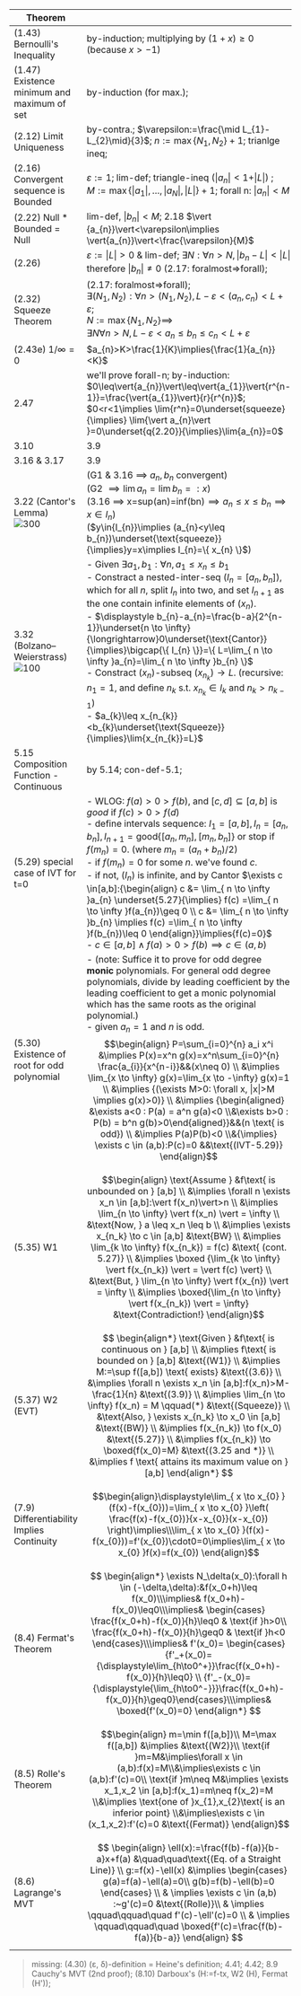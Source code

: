 
| Theorem                                      |                                                                                                                                                                                                                                                                                                                                                                                                                                                                                                                                                                                                                                                                                                                                                                                       |
| -------------------------------------------- | ------------------------------------------------------------------------------------------------------------------------------------------------------------------------------------------------------------------------------------------------------------------------------------------------------------------------------------------------------------------------------------------------------------------------------------------------------------------------------------------------------------------------------------------------------------------------------------------------------------------------------------------------------------------------------------------------------------------------------------------------------------------------------------- |
| (1.43) Bernoulli's Inequality                | by-induction; multiplying by $(1+x)\geq 0$ (because $x>-1$)                                                                                                                                                                                                                                                                                                                                                                                                                                                                                                                                                                                                                                                                                                                           |
| (1.47) Existence minimum and maximum of set  | by-induction (for max.);                                                                                                                                                                                                                                                                                                                                                                                                                                                                                                                                                                                                                                                                                                                                                              |
| (2.12) Limit Uniqueness                      | by-contra.; $\varepsilon:=\frac{\mid L_{1}-L_{2}\mid}{3}$; $n:=\max\{ N_{1},N_{2} \}+1$; trianlge ineq;                                                                                                                                                                                                                                                                                                                                                                                                                                                                                                                                                                                                                                                                               |
| (2.16) Convergent sequence is Bounded        | $\varepsilon:=1$; lim-def; triangle-ineq ($\vert{a_{n}}\vert<1+\vert{L}\vert$) ; $M:=\max\{ \vert a_{1}\vert , \dots, \vert a_{N}\vert , \vert L\vert  \}+1$; forall n: $\vert{a_{n}}\vert<M$                                                                                                                                                                                                                                                                                                                                                                                                                                                                                                                                                                                         |
| (2.22) Null * Bounded = Null                 | lim-def, $\vert{b_{n}}\vert<M$; 2.18 $\vert {a_{n}}\vert<\varepsilon\implies \vert{a_{n}}\vert<\frac{\varepsilon}{M}$                                                                                                                                                                                                                                                                                                                                                                                                                                                                                                                                                                                                                                                                 |
| (2.26)                                       | $\varepsilon:= \vert L\vert>0$ & lim-def; $\exists N:\forall n>N,\vert{b_{n}-L}\vert<\vert{L}\vert$ therefore $\vert{b_{n}}\vert\neq 0$ (2.17: foralmost=>forall);                                                                                                                                                                                                                                                                                                                                                                                                                                                                                                                                                                                                                    |
| (2.32) Squeeze Theorem                       | (2.17: foralmost=>forall); <br>$\exists(N_{1},N_{2}):\forall n>(N_{1},N_{2}),L-\varepsilon<(a_{n},c_{n})<L+\varepsilon$;<br>$N:=\max\{ N_{1},N_{2} \}\implies$<br>$\exists N\forall n>N,L-\varepsilon<a_{n}\leq b_{n}\leq c_{n}<L+\varepsilon$                                                                                                                                                                                                                                                                                                                                                                                                                                                                                                                                        |
| (2.43e) $1/\infty=0$                         | $a_{n}>K>\frac{1}{K}\implies{\frac{1}{a_{n}}<K}$                                                                                                                                                                                                                                                                                                                                                                                                                                                                                                                                                                                                                                                                                                                                      |
| 2.47                                         | we'll prove forall-n; by-induction: $0\leq\vert{a_{n}}\vert\leq\vert{a_{1}}\vert{r^{n-1}}=\frac{\vert{a_{1}}\vert}{r}{r^{n}}$; <br>$0<r<1\implies \lim{r^n}=0\underset{squeeze}{\implies} \lim{\vert a_{n}\vert }=0\underset{q{2.20}}{\implies}\lim{a_{n}}=0$                                                                                                                                                                                                                                                                                                                                                                                                                                                                                                                         |
| 3.10                                         | 3.9                                                                                                                                                                                                                                                                                                                                                                                                                                                                                                                                                                                                                                                                                                                                                                                   |
| 3.16 & 3.17                                  | 3.9                                                                                                                                                                                                                                                                                                                                                                                                                                                                                                                                                                                                                                                                                                                                                                                   |
| 3.22 (Cantor's Lemma)<br>![300](cantor.svg)  | (G1 & 3.16 $\implies$ $a_{n},b_{n}$ convergent)<br>(G2 $\implies \lim{a_{n}}=\lim{b_{n}}=:x$)<br>(3.16 $\implies$ x=sup(an)=inf(bn)$\implies a_{n}\leq x\leq b_{n}\implies{x\in{I_{n}}}$)<br>($y\in{I_{n}}\implies (a_{n}<y\leq b_{n})\underset{\text{squeeze}}{\implies}y=x\implies I_{n}=\{ x_{n} \}$)                                                                                                                                                                                                                                                                                                                                                                                                                                                                              |
| 3.32 (Bolzano–Weierstrass)<br>![100](bw.svg) | - Given $\exists a_{1},b_{1}:\forall{n},\,a_{1}\leq x_{n}\leq b_{1}$ <br>- Constract a nested-inter-seq $(I_{n}=[a_{n},b_{n}])$, which for all $n$, split $I_{n}$ into two, and set $I_{n+1}$ as the one contain infinite elements of $(x_{n})$.<br>- $\displaystyle b_{n}-a_{n}=\frac{b-a}{2^{n-1}}\underset{n \to \infty}{\longrightarrow}0\underset{\text{Cantor}}{\implies}\bigcap{\{ I_{n} \}}=\{ L=\lim_{ n \to \infty }a_{n}=\lim_{ n \to \infty }b_{n} \}$<br>- Constract $(x_{n})$-subseq $(x_{n_{k}})\to L$. (recursive: $n_{1}=1$, and define $n_{k}$ s.t. $x_{n_{k}}\in{I_{k}}$ and $n_{k}>n_{k-1}$)<br>- $a_{k}\leq x_{n_{k}}<b_{k}\underset{\text{Squeeze}}{\implies}\lim{x_{n_{k}}=L}$                                                                                 |
| 5.15 Composition Function - Continuous       | by 5.14; con-def-5.1;                                                                                                                                                                                                                                                                                                                                                                                                                                                                                                                                                                                                                                                                                                                                                                 |
| (5.29) special case of IVT for t=0           | - WLOG: $f(a)>0>f(b)$, and $[c,d]\subseteq[a,b]$ is *good* if $f(c)>0>f(d)$<br>- define intervals sequence: $I_{1}=[a,b],\,I_{n}=[a_{n},b_{n}],\,I_{n+1}=\text{good}\left\{  \left[ a_{n},m_{n} \right], \left[m_{n},b_{n} \right]\right\}$ or stop if $f(m_{n})=0$. (where $m_{n}=(a_{n}+b_{n})/2$)<br>- if $f(m_{n})=0$ for some $n$. we've found $c$.<br>- if not, $(I_{n})$ is infinite, and by Cantor $\exists c \in[a,b]:{\begin{align} c &= \lim_{ n \to \infty }a_{n} \underset{5.27}{\implies} f(c) =\lim_{ n \to \infty }f(a_{n})\geq 0 \\ c &= \lim_{ n \to \infty }b_{n} \implies f(c) =\lim_{ n \to \infty }f(b_{n})\leq 0 \end{align}}\implies{f(c)=0}$<br>- $c\in[a,b]\land f(a)>0>f(b)\implies c\in(a,b)$                                                             |
| (5.30) Existence of root for odd polynomial  | - (note: Suffice it to prove for odd degree **monic** polynomials. For general odd degree polynomials, divide by leading coefficient by the leading coefficient to get a monic polynomial which has the same roots as the original polynomial.)<br>- given $a_n=1$ and $n$ is odd.<br>$$\begin{align} P=\sum_{i=0}^{n} a_i x^i &\implies P(x)=x^n g(x)=x^n\sum_{i=0}^{n} \frac{a_{i}}{x^{n-i}}&&(x\neq 0)  \\ &\implies \lim_{x \to \infty} g(x)=\lim_{x \to -\infty} g(x)=1  \\ &\implies {(\exists M>0: \forall x, \|x\|>M \implies g(x)>0)} \\ &\implies {\begin{aligned} &\exists a<0 : P(a) = a^n g(a)<0 \\&\exists b>0 : P(b) = b^n g(b)>0\end{aligned}}&&(n \text{ is odd}) \\ &\implies P(a)P(b)<0 \\&{\implies} \exists c \in (a,b):P(c)=0 &&\text{(IVT-5.29)} \end{align}$$ |
| (5.35) W1                                    | $$\begin{align} \text{Assume } &f\text{ is unbounded on } [a,b] \\ &\implies \forall n \exists x_n \in [a,b]:\vert f(x_n)\vert>n \\ &\implies \lim_{n \to \infty} \vert f(x_n) \vert = \infty \\ &\text{Now, }  a \leq x_n \leq b  \\ &\implies   \exists x_{n_k} \to c \in [a,b] &\text{BW} \\ &\implies \lim_{k \to \infty} f(x_{n_k}) = f(c) &\text{ (cont. 5.27)} \\ &\implies \boxed {\lim_{k \to \infty} \vert f(x_{n_k}) \vert = \vert f(c) \vert}  \\ &\text{But, } \lim_{n \to \infty} \vert f(x_{n}) \vert = \infty \\ &\implies \boxed{\lim_{n \to \infty} \vert f(x_{n_k}) \vert = \infty}  &\text{Contradiction!} \end{align}$$                                                                                                                                          |
| (5.37) W2 (EVT)                              | $$ \begin{align*} \text{Given } &f\text{ is continuous on } [a,b] \\ &\implies f\text{ is bounded on } [a,b] &\text{(W1)} \\ &\implies M:=\sup f([a,b]) \text{ exists} &\text{(3.6)} \\ &\implies \forall n \exists x_n \in [a,b]:f(x_n)>M-\frac{1}{n} &\text{(3.9)} \\ &\implies \lim_{n \to \infty} f(x_n) = M \qquad(*) &\text{(Squeeze)} \\ &\text{Also, } \exists x_{n_k} \to x_0 \in [a,b] &\text{(BW)} \\ &\implies f(x_{n_k}) \to f(x_0) &\text{(5.27)} \\ &\implies f(x_{n_k}) \to \boxed{f(x_0)=M} &\text{(3.25 and *)} \\ &\implies f \text{ attains its maximum value on } [a,b] \end{align*} $$                                                                                                                                                                          |
| (7.9) Differentiability Implies Continuity   | $$\begin{align}\displaystyle\lim_{ x \to x_{0} }(f(x)-f(x_{0}))=\lim_{ x \to x_{0} }\left( \frac{f(x)-f(x_{0})}{x-x_{0}}(x-x_{0}) \right)\implies\\\lim_{ x \to x_{0} }(f(x)-f(x_{0}))=f'(x_{0})\cdot0=0\implies\lim_{ x \to x_{0} }f(x)=f(x_{0}) \end{align}$$                                                                                                                                                                                                                                                                                                                                                                                                                                                                                                                       |
| (8.4) Fermat's Theorem                       | $$ \begin{align*} \exists N_\delta(x_0):\forall h \in (-\delta,\delta):&f(x_0+h)\leq f(x_0)\\\implies& f(x_0+h)-f(x_0)\leq0\\\implies& \begin{cases} \frac{f(x_0+h)-f(x_0)}{h}\leq0 & \text{if }h>0\\ \frac{f(x_0+h)-f(x_0)}{h}\geq0 & \text{if }h<0 \end{cases}\\\implies& f'(x_0)= \begin{cases} {f'_+(x_0)={\displaystyle\lim_{h\to0^+}}\frac{f(x_0+h)-f(x_0)}{h}\leq0} \\  {f'_-(x_0)={\displaystyle{\lim_{h\to0^-}}}\frac{f(x_0+h)-f(x_0)}{h}\geq0}\end{cases}\\\implies& \boxed{f'(x_0)=0} \end{align*} $$                                                                                                                                                                                                                                                                      |
| (8.5) Rolle's Theorem                        | $$\begin{align} m=\min f([a,b])\\ M=\max f([a,b]) &\implies &\text{(W2)}\\ \text{if }m=M&\implies\forall x \in (a,b):f(x)=M\\&\implies\exists c \in (a,b):f'(c)=0\\ \text{if }m\neq M&\implies \exists x_1,x_2 \in [a,b]:f(x_1)=m\neq f(x_2)=M \\&\implies \text{one of }x_{1},x_{2}\text{ is an inferior point} \\&\implies\exists c \in (x_1,x_2):f'(c)=0 &\text{(Fermat)} \end{align}$$                                                                                                                                                                                                                                                                                                                                                                                            |
| (8.6) Lagrange's MVT                         | $$ \begin{align} \ell(x):=\frac{f(b)-f(a)}{b-a}x+f(a) &\quad\quad\text{(Eq. of a Straight Line)} \\ g:=f(x)-\ell(x) &\implies \begin{cases} g(a)=f(a)-\ell(a)=0\\ g(b)=f(b)-\ell(b)=0 \end{cases} \\ & \implies \exists c \in (a,b) :~g'(c)=0 &\text{(Rolle)}\\ & \implies \qquad\qquad\quad f'(c)-\ell'(c)=0 \\ & \implies \qquad\qquad\quad \boxed{f'(c)=\frac{f(b)-f(a)}{b-a}} \end{align} $$                                                                                                                                                                                                                                                                                                                                                                                      |

> missing: (4.30) (ε, δ)-definition = Heine's definition; 4.41; 4.42; 8.9 Cauchy's MVT (2nd proof); (8.10) Darboux's (H:=f-tx, W2 (H), Fermat (H'));   




